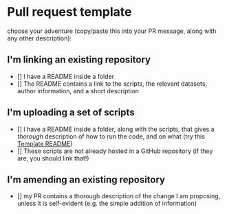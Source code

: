 # Pull request template

choose your adventure (copy/paste this into your PR message, along with any other description):

## I'm linking an existing repository

- [] I have a README inside a folder
- [] The README contains a link to the scripts, the relevant datasets, author information, and a short description

## I'm uploading a set of scripts

- [] I have a README inside a folder, along with the scripts, that gives a *thorough* description of how to run the code, and on what (try this [Template README](https://github.com/social-science-data-editors/template_README/blob/releases/README.md))
- [] These scripts are not already hosted in a GitHub repository (if they are, you should link that!)

## I'm amending an existing repository

- [] my PR contains a thorough description of the change I am proposing, unless it is self-evident (e.g. the simple addition of information)